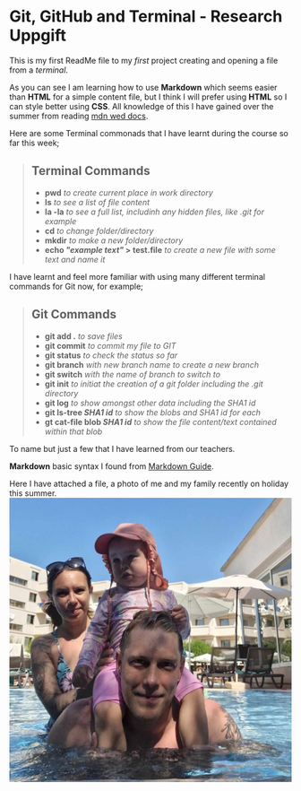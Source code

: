 # Git, GitHub and Terminal - Research Uppgift

This is my first ReadMe file to my *first* project creating and opening a file from a *terminal*.

As you can see I am learning how to use **Markdown** which seems easier than **HTML** for a simple content file, but I think I will prefer using **HTML** so I can style better using **CSS**. All knowledge of this I have gained over the summer from reading [mdn wed docs](https://developer.mozilla.org/en-US/docs/Learn/Getting_started_with_the_web).

Here are some Terminal commonads that I have learnt during the course so far this week;

> ## Terminal Commands
> - **pwd** *to create current place in work directory*
> - **ls** *to see a list of file content*
> - **la -la** *to see a full list, includinh any hidden files, like .git for example*
> - **cd** *to change folder/directory*
> - **mkdir** *to make a new folder/directory*
> - **echo *"example text"* > test.file** *to create a new file with some text and name it*

I have learnt and feel more familiar with using many different terminal commands for Git now, for example;

> ## Git Commands
> - **git add .** *to save files*
> - **git commit** *to commit my file to GIT*
> - **git status** *to check the status so far*
> - **git branch** *with new branch name to create a new branch* 
> - **git switch** *with the name of branch to switch to*
> - **git init** *to initiat the creation of a git folder including the .git directory*
> - **git log** *to show amongst other data including the SHA1 id*
> - **git ls-tree *SHA1 id*** *to show the blobs and SHA1 id for each*
> - **gt cat-file blob *SHA1 id*** *to show the file content/text contained within that blob*

To name but just a few that I have learned from our teachers.

**Markdown** basic syntax I found from [Markdown Guide](https://www.markdownguide.org/basic-syntax/).

Here I have attached a file, a photo of me and my family recently on holiday this summer. 
![family image](images/family.jpeg "family")

 
